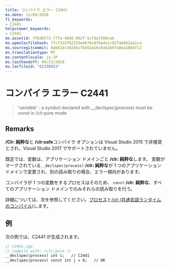 ```yaml
---
title: コンパイラ エラー C2441
ms.date: 11/04/2016
f1_keywords:
- C2441
helpviewer_keywords:
- C2441
ms.assetid: ffbd6573-777a-48dd-892f-5cf4a758dcab
ms.openlocfilehash: 7fcf333f62253eb676c0f0ada1c927ab962ae1ca
ms.sourcegitcommit: 0ab61bc3d2b6cfbd52a16c6ab2b97a8ea1864f12
ms.translationtype: MT
ms.contentlocale: ja-JP
ms.lasthandoff: 04/23/2019
ms.locfileid: "62338923"
---
```

# <a name="compiler-error-c2441"></a>コンパイラ エラー C2441

> '*variable*' : a symbol declared with __declspec(process) must be const in /clr:pure mode

## <a name="remarks"></a>Remarks

**/Clr: 純粋な**と **/clr:safe**コンパイラ オプションは Visual Studio 2015 で非推奨とされ、Visual Studio 2017 でサポートされていません。

既定では、変数は、アプリケーション ドメインごと **/clr: 純粋な**します。 変数がマークされている`__declspec(process)` **/clr: 純粋な**が 1 つのアプリケーション ドメインで変更され、別の読み取りの場合、エラー傾向があります。

コンパイラが 1 つの変数をするプロセスはそのため、 `const`  **/clr: 純粋な**、すべてのアプリケーション ドメインでのみそれらの読み取りを行う。

詳細については、次を参照してください。[プロセス](../../cpp/process.md)と[/clr (共通言語ランタイムのコンパイル)](../../build/reference/clr-common-language-runtime-compilation.md)します。

## <a name="example"></a>例

次の例では、C2441 が生成されます。

```cpp
// C2441.cpp
// compile with: /clr:pure /c
__declspec(process) int i;   // C2441
__declspec(process) const int j = 0;   // OK
```